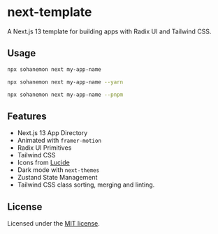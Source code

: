 # next-template

A Next.js 13 template for building apps with Radix UI and Tailwind CSS.

## Usage

```bash
npx sohanemon next my-app-name
```
```bash
npx sohanemon next my-app-name --yarn
```
```bash
npx sohanemon next my-app-name --pnpm
```



## Features

- Next.js 13 App Directory
- Animated with `framer-motion`
- Radix UI Primitives
- Tailwind CSS
- Icons from [Lucide](https://lucide.dev)
- Dark mode with `next-themes`
- Zustand State Management
- Tailwind CSS class sorting, merging and linting.

## License

Licensed under the [MIT license](https://github.com/shadcn/ui/blob/main/LICENSE.md).
